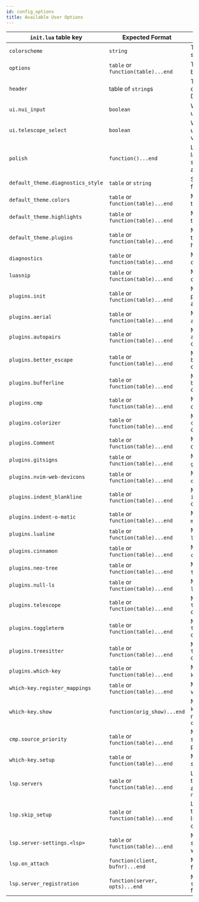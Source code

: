 ```yaml
---
id: config_options
title: Available User Options
---
```


| `init.lua` table key              | Expected Format                    | Use Case                                                                                      |
| --------------------------------- | ---------------------------------- | --------------------------------------------------------------------------------------------- |
| `colorscheme`                     | `string`                           | The colorscheme to be set                                                                     |
| `options`                         | `table` or `function(table)...end` | The `vim.x.y` variables to be set                                                             |
| `header`                          | table of `string`s                 | The header to be displayed on the Dashboard                                                   |
| `ui.nui_input`                    | `boolean`                          | Whether or not to enable using NUI for vim.ui.input                                           |
| `ui.telescope_select`             | `boolean`                          | Whether or not to enable using Telescope for vim.ui.select                                    |
| `polish`                          | `function()...end`                 | Lua function to be run last. Good place for setting vim options and adding mappings           |
| `default_theme.diagnostics_style` | `table` or `string`                | Set highlight style options for virtual text                                                  |
| `default_theme.colors`            | `table` or `function(table)...end` | Modify the default theme's color table                                                        |
| `default_theme.highlights`        | `table` or `function(table)...end` | Modify the default theme's highlight groups                                                   |
| `default_theme.plugins`           | `table` or `function(table)...end` | Modify the default theme's enabled plugin highlight groups                                    |
| `diagnostics`                     | `table` or `function(table)...end` | Modify the default vim diagnostics options                                                    |
| `luasnip`                         | `table` or `function(table)...end` | Modify available `luasnip` options                                                            |
| `plugins.init`                    | `table` or `function(table)...end` | Modify the default plugins table such as adding new plugins                                   |
| `plugins.aerial`                  | `table` or `function(table)...end` | Modify the `aerial.setup()` options                                                           |
| `plugins.autopairs`               | `table` or `function(table)...end` | Modify the `autopairs.setup()` options                                                        |
| `plugins.better_escape`           | `table` or `function(table)...end` | Modify the `better_escape.setup()` options                                                    |
| `plugins.bufferline`              | `table` or `function(table)...end` | Modify the `bufferline.setup()` options                                                       |
| `plugins.cmp`                     | `table` or `function(table)...end` | Modify the `cmp.setup()` options                                                              |
| `plugins.colorizer`               | `table` or `function(table)...end` | Modify the `colorizer.setup()` options                                                        |
| `plugins.Comment`                 | `table` or `function(table)...end` | Modify the `Comment.setup()` options                                                          |
| `plugins.gitsigns`                | `table` or `function(table)...end` | Modify the `gitsigns.setup()` options                                                         |
| `plugins.nvim-web-devicons`       | `table` or `function(table)...end` | Modify the `nvim-web-devicons.setup()` options                                                |
| `plugins.indent_blankline`        | `table` or `function(table)...end` | Modify the `indent_blankline.setup()` options                                                 |
| `plugins.indent-o-matic`          | `table` or `function(table)...end` | Modify the `indent-o-matic.setup()` options                                                   |
| `plugins.lualine`                 | `table` or `function(table)...end` | Modify the `lualine.setup()` options                                                          |
| `plugins.cinnamon`                | `table` or `function(table)...end` | Modify the `cinnamon.setup()` options                                                         |
| `plugins.neo-tree`                | `table` or `function(table)...end` | Modify the `neo-tree.setup()` options                                                         |
| `plugins.null-ls`                 | `table` or `function(table)...end` | Modify the `null-ls.setup()` options                                                          |
| `plugins.telescope`               | `table` or `function(table)...end` | Modify the `telescope.setup()` options                                                        |
| `plugins.toggleterm`              | `table` or `function(table)...end` | Modify the `toggleterm.setup()` options                                                       |
| `plugins.treesitter`              | `table` or `function(table)...end` | Modify the `treesitter.setup()` options                                                       |
| `plugins.which-key`               | `table` or `function(table)...end` | Modify the `which-key.setup()` options                                                        |
| `which-key.register_mappings`     | `table` or `function(table)...end` | Modify the default which-key bindings                                                         |
| `which-key.show`                  | `function(orig_show)...end`        | Modify the default `which-key.show()` method. Must return `function(key, opts)...end`         |
| `cmp.source_priority`             | `table` or `function(table)...end` | Modify the default cmp sources and their priorities                                           |
| `which-key.setup`                 | `table` or `function(table)...end` | Modify the extended `cmp` setup calls                                                         |
| `lsp.servers`                     | `table` or `function(table)...end` | List of language servers to be set up that are already installed without `nvim-lsp-installer` |
| `lsp.skip_setup`                  | `table` or `function(table)...end` | List of language servers to guarantee the lspconfig setup is never called on automatically    |
| `lsp.server-settings.<lsp>`       | `table` or `function(table)...end` | Modify the LSP server settings, replace `<lsp>` with server name                              |
| `lsp.on_attach`                   | `function(client, bufnr)...end`    | Modify the lsp `on_attach` function                                                           |
| `lsp.server_registration`         | `function(server, opts)...end`     | Modify the `lsp-installer` `server_registration` function                                     |
